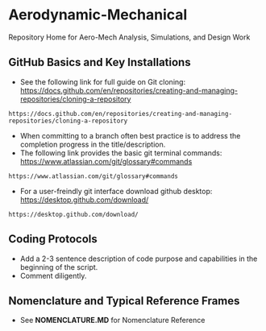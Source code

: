 # Aerodynamic-Mechanical
Repository Home for Aero-Mech Analysis, Simulations, and Design Work

## GitHub Basics and Key Installations
- See the following link for full guide on Git cloning: https://docs.github.com/en/repositories/creating-and-managing-repositories/cloning-a-repository
```
https://docs.github.com/en/repositories/creating-and-managing-repositories/cloning-a-repository
```
- When committing to a branch often best practice is to address the completion progress in the title/description.
- The following link provides the basic git terminal commands: https://www.atlassian.com/git/glossary#commands
```
https://www.atlassian.com/git/glossary#commands
```
- For a user-freindly git interface download github desktop: https://desktop.github.com/download/
```
https://desktop.github.com/download/
```

## Coding Protocols
- Add a 2-3 sentence description of code purpose and capabilities in the beginning of the script.
- Comment diligently.

## Nomenclature and Typical Reference Frames
- See **NOMENCLATURE.MD** for Nomenclature Reference
